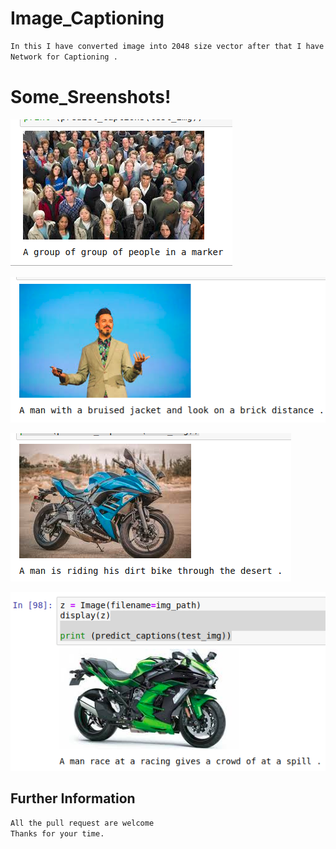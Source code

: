 # Image_Captioning
```bash
In this I have converted image into 2048 size vector after that I have applied LSTM 
Network for Captioning .
```
# Some_Sreenshots!

![](https://github.com/bansal-dhruv/Image_captioning/blob/master/Sample/s1.png)

![](https://github.com/bansal-dhruv/Image_captioning/blob/master/Sample/s2.png)

![](https://github.com/bansal-dhruv/Image_captioning/blob/master/Sample/s3.png)

![](https://github.com/bansal-dhruv/Image_captioning/blob/master/Sample/s4.png)


## Further Information
```bash
All the pull request are welcome
Thanks for your time.
```
